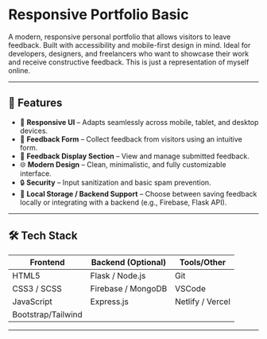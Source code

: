 # Responsive Portfolio Basic

A modern, responsive personal portfolio that allows visitors to leave feedback. Built with accessibility and mobile-first design in mind. Ideal for developers, designers, and freelancers who want to showcase their work and receive constructive feedback. This is just a representation of myself online.

---

## 🚀 Features

- 🎨 **Responsive UI** – Adapts seamlessly across mobile, tablet, and desktop devices.
- 🧾 **Feedback Form** – Collect feedback from visitors using an intuitive form.
- 💬 **Feedback Display Section** – View and manage submitted feedback.
- 🌐 **Modern Design** – Clean, minimalistic, and fully customizable interface.
- 🔒 **Security** – Input sanitization and basic spam prevention.
- 💾 **Local Storage / Backend Support** – Choose between saving feedback locally or integrating with a backend (e.g., Firebase, Flask API).

---

## 🛠️ Tech Stack

| Frontend     | Backend (Optional) | Tools/Other       |
|--------------|-------------------|-------------------|
| HTML5        | Flask / Node.js   | Git               |
| CSS3 / SCSS  | Firebase / MongoDB| VSCode            |
| JavaScript   | Express.js        | Netlify / Vercel  |
| Bootstrap/Tailwind |             |                   |

---




